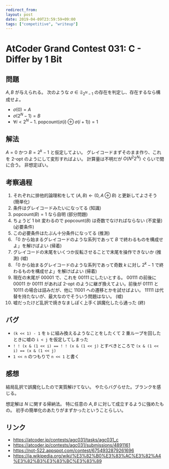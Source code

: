 ```yaml
---
redirect_from:
layout: post
date: 2019-04-09T23:59:59+09:00
tags: ["competitive", "writeup"]
---
```


# AtCoder Grand Contest 031: C - Differ by 1 Bit

## 問題

$A, B$ が与えられる。
次のような $\sigma \in \mathfrak{S} _ {2^N-1}$ の存在を判定し、存在するなら構成せよ。

-   $\sigma(0) = A$
-   $\sigma(2^N-1) = B$
-   $\forall i \lt 2^N-1.~ \mathrm{popcount}(\sigma(i) \oplus \sigma(i+1)) = 1$

## 解法

$A = 0$ かつ $B = 2^k - 1$ と仮定してよい。
グレイコードまずそのまま作り、これを 2-opt のようにして変形すればよい。
計算量は不明だが $O(N^2 2^N)$ ぐらいで間に合う。
非想定ぽい。

## 考察過程

1.  それぞれに排他的論理和をして $(A, B) \gets (0, A \oplus B)$ と更新してよさそう (簡単化)
1.  条件はグレイコードみたいになってる (知識)
1.  $\mathrm{popcount}(B) = 1$ なら自明 (部分問題)
1.  ちょうど $1$ bit 変わるので $\mathrm{popcount}(B)$ は奇数でなければならない (不変量) (必要条件)
1.  この必要条件はたぶん十分条件になってる (推測)
1.  「$0$ から始まるグレイコードのような系列であって $B$ で終わるものを構成せよ」を解けばよい (帰着)
1.  グレイコードの末尾をいくつか反転させることで末尾を操作できないか (推測) (嘘)
1.  「$0$ から始まるグレイコードのような系列であって奇数 $k$ に対し $2^k-1$ で終わるものを構成せよ」を解けばよい (帰着)
1.  現在の末尾が $00001$ で、これを $00111$ にしたいとする。 $00111$ の前後に $00011$ か $00111$ があれば 2-opt のように継ぎ換えてよい。前後が $01111$ と $10111$ の場合は詰みだが、他に $11001$ への遷移とかを試せばよい。 $11111$ は代替を持たないが、最大なのでそういう問題はない。 (嘘)
1.  嘘だったけど乱択で焼きなましぽく上手く誤魔化したら通った (終)

## バグ

-   `(k << 1) - 1` を `b` に組み換えるようなことをしたくて 2 重ループを回したときに嘘の `i < j` を仮定してしまった
-   `! ! (x & (1 << i) == ! ! (x & (1 << j)` とすべきところで `(x & (1 << i) == (x & (1 << j)`
-   `1 << n` のつもりで `n << 1` と書く

## 感想

結局乱択で誤魔化したので実質解けてない。
やたらバグらせた。ブランクを感じる。

想定解は $N$ に関する帰納法。
特に任意の $A, B$ に対して成立するように強めたもの。
初手の簡単化のあたりがまずかったということらしい。

## リンク

-   <https://atcoder.jp/contests/agc031/tasks/agc031_c>
-   <https://atcoder.jp/contests/agc031/submissions/4891161>
-   <https://not-522.appspot.com/contest/6754932879261696>
-   <https://ja.wikipedia.org/wiki/%E3%82%B0%E3%83%AC%E3%82%A4%E3%82%B3%E3%83%BC%E3%83%89>

